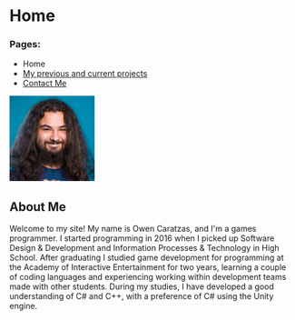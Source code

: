 <body>
	<h1>
		Home
	</h1>
	<h3> 
		Pages: 
	</h3>
	<ul>
		<li>Home</li>
		<li><a href="MyProjects.html">My previous and current projects</a></li>
		<li><a href="ContactMe.html">Contact Me</a></li>
	</ul>
	<img src="MyPhoto.jpg" alt="A photo of me" width="150" height="150">
	<h2>
		About Me
	</h2>
	<p>
		Welcome to my site! My name is Owen Caratzas, and I'm a games programmer. 
		I started programming in 2016 when I picked up Software Design & Development 
		and Information Processes & Technology in High School. After graduating I studied game development for programming
		at the Academy of Interactive Entertainment for two years, learning a couple of coding languages 
		and experiencing working within development teams made with other students. 
		During my studies, I have developed a good understanding of C# and C++, with a preference of C# using the Unity engine.
	</p>
</body>